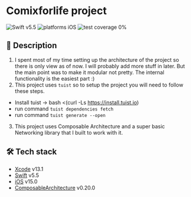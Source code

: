 # Comixforlife project

![Swift v5.5](https://img.shields.io/badge/swift-v5.3-orange.svg)
![platforms iOS](https://img.shields.io/badge/platforms-iOS-blue.svg)
![test coverage 0%](https://img.shields.io/badge/test%20coverage-0%25-success.svg)

## 📝 Description

1. I spent most of my time setting up the architecture of the project so there is only view as of now. I will probably add more stuff in later. But the main point was to make it modular not pretty. The internal functionality is the easiest part :)
2. This project uses `tuist` so to setup the project you will need to follow these steps.

  - Install tuist -> bash <(curl -Ls https://install.tuist.io)
  - run command `tuist dependencies fetch`
  - run command `tuist generate --open`

3. This project uses Composable Architecture and a super basic Networking library that I built to work with it.

## 🛠 Tech stack

- [Xcode](https://developer.apple.com/xcode/) v13.1
- [Swift](https://swift.org/) v5.5
- [iOS](https://www.apple.com/pl/ios/) v15.0
- [ComposableArchitecture](https://github.com/pointfreeco/swift-composable-architecture) v0.20.0
